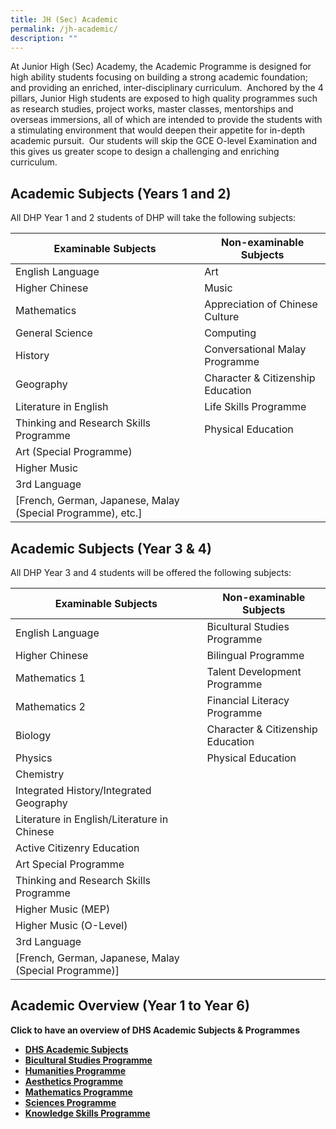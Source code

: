 ```yaml
---
title: JH (Sec) Academic
permalink: /jh-academic/
description: ""
---
```


At Junior High (Sec) Academy, the Academic Programme is designed for high ability students focusing on building a strong academic foundation; and providing an enriched, inter-disciplinary curriculum.  Anchored by the 4 pillars, Junior High students are exposed to high quality programmes such as research studies, project works, master classes, mentorships and overseas immersions, all of which are intended to provide the students with a stimulating environment that would deepen their appetite for in-depth academic pursuit.  Our students will skip the GCE O-level Examination and this gives us greater scope to design a challenging and enriching curriculum.

## Academic Subjects (Years 1 and 2)

All DHP Year 1 and 2 students of DHP will take the following subjects:

| Examinable Subjects | Non-examinable Subjects |
| --- | --- |
| English Language | Art |
| Higher Chinese | Music |
| Mathematics | Appreciation of Chinese Culture |
| General Science | Computing |
| History | Conversational Malay Programme |
| Geography | Character & Citizenship Education |
| Literature in English | Life Skills Programme |
| Thinking and Research Skills Programme | Physical Education |
| Art (Special Programme) |  |
| Higher Music |  |
| 3rd Language  
\[French, German, Japanese, Malay (Special Programme), etc.\] |  |



## Academic Subjects (Year 3 & 4)

All DHP Year 3 and 4 students will be offered the following subjects:

| Examinable Subjects | Non-examinable Subjects |
| --- | --- |
| English Language | Bicultural Studies Programme |
| Higher Chinese | Bilingual Programme |
| Mathematics 1 | Talent Development Programme |
| Mathematics 2 | Financial Literacy Programme |
| Biology | Character & Citizenship Education |
| Physics | Physical Education |
| Chemistry |  |
| Integrated History/Integrated Geography |  |
| Literature in English/Literature in Chinese |  |
| Active Citizenry Education |  |
| Art Special Programme |  |
| Thinking and Research Skills Programme |  |
| Higher Music (MEP) |  |
| Higher Music (O-Level) |  |
| 3rd Language  
\[French, German, Japanese, Malay (Special Programme)\] |  |



## Academic Overview (Year 1 to Year 6)

**Click to have an overview of DHS Academic Subjects & Programmes** 

*   **[DHS Academic Subjects](/academic/)** 
*   **[Bicultural Studies Programme](/academic/bicultural-studies-programme/)**
*   **[Humanities Programme](/academic/humanities-programme/)**
*   **[Aesthetics Programme](/academic/aesthetics-programme/)**
*   **[Mathematics Programme](/academic/mathematics-programme/)**
*   **[Sciences Programme](/academic/sciences-programme/)**
*   **[Knowledge Skills Programme](/academic/knowledge-skills-programme/)**